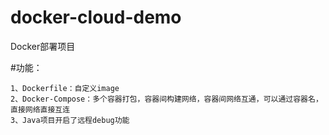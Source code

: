 # docker-cloud-demo
Docker部署项目


#功能：
```angular2html
1、Dockerfile：自定义image
2、Docker-Compose：多个容器打包，容器间构建网络，容器间网络互通，可以通过容器名，直接网络直接互连
3、Java项目开启了远程debug功能
```